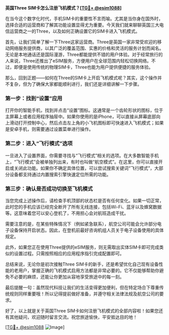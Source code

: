 **英国Three SIM卡怎么注册飞机模式？[[TG💪+ @esim1088](https://t.me/s/esim1088)]**

在当今这个数字化时代，手机SIM卡的重要性不言而喻。尤其是当你身在国外时，选择合适的运营商和了解其功能设置显得尤为重要。今天我们就来聊聊英国三大电信运营商之一的Three，以及如何正确设置它的SIM卡进入飞机模式。

首先，让我们简单了解一下Three这家运营商。Three是英国一家非常受欢迎的移动网络服务提供商，以其广泛的覆盖范围、实惠的价格和灵活的服务计划而闻名。无论是本地通话还是国际漫游，Three都能提供不错的用户体验。对于经常旅行的人来说，Three还推出了eSIM服务，方便用户在全球范围内轻松切换网络。不过，即便是使用传统的物理SIM卡，Three也能为用户提供便捷的服务体验。

那么，回到正题——如何在Three的SIM卡上开启飞机模式呢？其实，这个操作并不复杂，但为了确保大家都能顺利进行，我们还是详细讲解一下步骤。

### 第一步：找到“设置”应用

打开你的智能手机，找到并点击“设置”图标。这通常是一个齿轮形状的图标，位于主屏幕上或者应用程序抽屉中。如果你使用的是iPhone，可以直接从屏幕底部向上滑动打开控制中心，然后点击左上角的小飞机图标即可快速进入飞机模式；如果是安卓手机，则需要通过设置菜单进行操作。

### 第二步：进入“飞行模式”选项

一旦进入了设置界面，你需要寻找与“飞行模式”相关的选项。在大多数智能手机上，“飞行模式”会被单独列出来，有时也叫做“航空模式”。在这里，你可以直接开启或关闭此功能。如果你不确定具体位置，可以尝试搜索关键词“飞行模式”，大部分设备都支持通过内置搜索引擎快速定位所需的功能。

### 第三步：确认是否成功切换至飞机模式

当您完成上述操作后，请检查手机顶部的状态栏是否有任何变化。如果一切正常，此时您的手机应该已经完全断开了所有无线连接，包括Wi-Fi、蓝牙以及蜂窝数据等。这意味着您可以安心登机了，不用担心会对航班造成干扰。

需要注意的是，在某些特殊情况下（例如紧急联系），航空公司可能会允许部分电子设备保持开启状态。因此，在登机前最好咨询机组人员关于电子设备使用的具体规定。

此外，如果您正在使用Three提供的eSIM服务，则无需取出实体SIM卡即可完成类似的设置过程。只需按照相应的应用程序指引完成配置即可。

总结来说，无论你是初次接触Three SIM卡的新手，还是希望优化自己现有设备性能的老用户，掌握正确的飞机模式启用方法都是非常必要的。它不仅能够帮助你避免不必要的麻烦，还能让你更加从容地享受旅途中的每一刻。

最后提醒一句：虽然现代科技让我们的生活变得更加便利，但在特定场合下尊重传统规则同样重要哦！所以记得提前做好准备，并遵守相关法律法规及航空公司的要求。

好了，以上就是关于英国Three SIM卡如何注册飞机模式的全部内容啦！如果您还有其他疑问，欢迎随时留言交流。祝您旅途愉快，平安抵达目的地！

[[TG💪+ @esim1088](https://t.me/s/esim1088) ![Image](https://i.postimg.cc/4NQfJmqS/Snipaste-2025-05-13-00-14-12.png)]